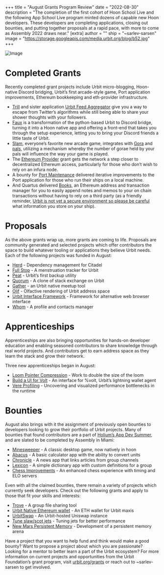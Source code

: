 +++
title = "August Grants Program Review"
date = "2022-08-30"
description = "The completion of the first cohort of Hoon School Live and the following App School Live program minted dozens of capable new Hoon developers. These developers are completing applications, closing out bounties, and putting together proposals at a rapid pace, with more to come as Assembly 2022 draws near."
[extra]
author = ""
ship = "~sarlev-sarsen"
image = "https://storage.googleapis.com/media.urbit.org/blog/b52.jpg"
+++

![Image](https://storage.googleapis.com/media.urbit.org/blog/b52.jpg)

# Completed Grants

Recently completed grant projects include Urbit micro-blogging, Hoon-native Discord bridging, Urbit’s first arcade-style game, Port application improvements, Ethereum bookkeeping and eth-provider infrastructure. 

* [Trill](https://urbit.org/applications/~sortug/trill) and sister application [Urbit Feed Aggregator](https://urbit.org/applications/~sortug/ufa) give you a way to escape from Twitter’s algorithms while still being able to share your shower thoughts with your followers. 
* [Faux](https://urbit.org/applications/~midsum-salrux/faux) is a transformation of the python-based Urbit to Discord bridge, turning it into a Hoon native app and offering a front-end that takes you through the setup experience, letting you to bring your Discord friends a little taste of Urbit. 
* [Slam](https://urbit.org/applications/~hanfel-dovned/slam), everyone’s favorite new arcade game, integrates with [Gora](https://urbit.org/applications/~dalten/gora) and [pals](https://urbit.org/applications/~paldev/pals), utilizing a mechanism whereby the number of gorae held by your pals will influence the way your game is played.
* The [Ethereum Provider](https://urbit.org/grants/eth-provider) grant gets the network a step closer to decentralized Ethereum access, particularly for those who don’t wish to rely on an infura node.
* A bounty for [Port Maintenance](https://urbit.org/grants/port-maintenance) delivered iterative improvements to the Port application for those who run their ships on a local machine.
* And Quartus delivered [Books](https://urbit.org/applications/~doller-doller-rabsef-bicrym/books), an Ethereum address and transaction manager for you to easily append notes and memos to your on chain transactions without having to rely on a third party (as a friendly reminder, [Urbit is not yet a secure environment so please be careful](https://twitter.com/pcmonk/status/1563634078779592709?s=20&t=FN7VVjMdjyIdukSvtg5_7g) what information you store on your ship). 


# Proposals

As the above grants wrap up, more grants are coming to life. Proposals are community generated and selected projects which offer contributors the space to build whatever tooling or applications they believe Urbit needs. Each of the following projects was funded in August: 



* [Herd](https://urbit.org/grants/herd) - Dependency management for Citadel
* [Full Stop](https://urbit.org/grants/full-stop) - A menstruation tracker for Urbit
* [Peat](https://urbit.org/grants/peat) - Urbit’s first backup utility
* [Quorum](https://urbit.org/grants/quorum) - A clone of stack exchange on Urbit
* [Gather](https://urbit.org/grants/gather) - an Urbit native meetup tool 
* [Olif](https://urbit.org/grants/olif) - Olfactive rendering of Urbit address space
* [Urbit Interface Framework](https://urbit.org/grants/urbit-interface-framework) - Framework for alternative web browser interface
* [Whom](https://urbit.org/grants/whom) - A profile and contacts manager


# Apprenticeships

Apprenticeships are also bringing opportunities for hands-on developer education and enabling seasoned contributors to share knowledge through real world projects. And contributors get to earn address space as they learn the stack and grow their network. 

Three new apprenticeships began in August:



* [Loom Pointer Compression](https://urbit.org/grants/loom-pointer-compression) - Work to double the size of the loom
* [Build a UI for Volt](https://urbit.org/grants/volt-ui) - An interface for %volt, Urbit’s lightning wallet agent
* [Vere Profiling](https://urbit.org/grants/profiling) - Uncovering and visualized performance bottlenecks in the runtime


# Bounties

August also brings with it the assignment of previously open bounties to developers looking to grow their portfolio of Urbit projects. Many of bounties that found contributors are a part of [Holium’s App Dev Summer](https://www.youtube.com/watch?v=dHyzH09QaZQ), and are slated to be completed by Assembly in Miami:

* [Minesweeper](https://urbit.org/grants/minesweeper) - A classic desktop game, now natively in hoon
* [Abacus](https://urbit.org/grants/abacus) - A basic calculator app with the ability to convert units
* [Chronicle](https://urbit.org/grants/chronicle) - A news app that links articles from group channels
* [Lexicon](https://urbit.org/grants/lexicon) - A simple dictionary app with custom definitions for a group 
* [Chess Improvements](https://urbit.org/grants/chess-bounty) - An enhanced chess experience with timing and ELO servers

Even with all the claimed bounties, there remain a variety of projects which currently seek developers. Check out the following grants and apply to those that fit your skills and interests:


* [Trove](https://urbit.org/grants/trove) - A group file sharing tool
* [Urbit Native Ethereum wallet](https://urbit.org/grants/eth-wallet) - An ETH wallet for Urbit maxis
* [UrbitSwap](https://urbit.org/grants/urbitswap) - An Urbit-hosted Uniswap instance
* [Tune slaw/scot jets](https://urbit.org/grants/slaw-scot-jets) - Tuning jets for better performance
* [New Mars Persistent Memory](https://urbit.org/grants/persistent-memory) - Development of a persistent memory arena

Have a project that you want to help fund and think would make a good bounty? Want to propose a project about which you are passionate? Looking for a mentor to better learn a part of the Urbit ecosystem? For more information on current projects and opportunities from the Urbit Foundation’s grant program, visit [urbit.org/grants](/grants) or reach out to ~sarlev-sarsen to get involved.
